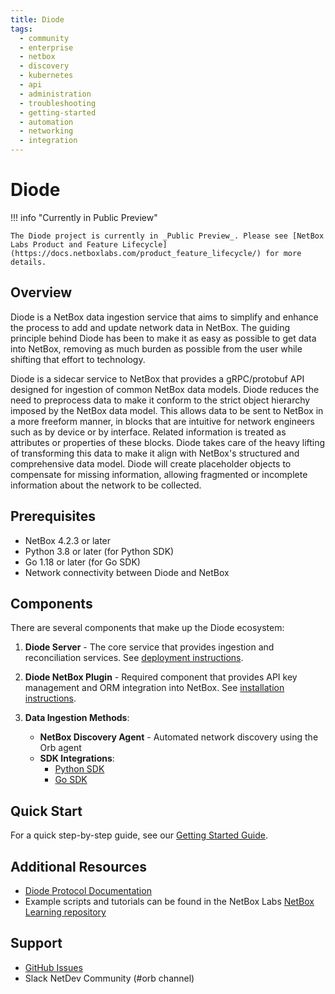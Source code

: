 ```yaml
---
title: Diode
tags:
  - community
  - enterprise
  - netbox
  - discovery
  - kubernetes
  - api
  - administration
  - troubleshooting
  - getting-started
  - automation
  - networking
  - integration
---
```


# Diode

!!! info "Currently in Public Preview"

    The Diode project is currently in _Public Preview_. Please see [NetBox Labs Product and Feature Lifecycle](https://docs.netboxlabs.com/product_feature_lifecycle/) for more details.

## Overview 

Diode is a NetBox data ingestion service that aims to simplify and enhance the process to add and update network data in NetBox. The guiding principle behind Diode has been to make it as easy as possible to get data into NetBox, removing as much burden as possible from the user while shifting that effort to technology.

Diode is a sidecar service to NetBox that provides a gRPC/protobuf API designed for ingestion of common NetBox data models. Diode reduces the need to preprocess data to make it conform to the strict object hierarchy imposed by the NetBox data model. This allows data to be sent to NetBox in a more freeform manner, in blocks that are intuitive for network engineers such as by device or by interface. Related information is treated as attributes or properties of these blocks. Diode takes care of the heavy lifting of transforming this data to make it align with NetBox's structured and comprehensive data model. Diode will create placeholder objects to compensate for missing information, allowing fragmented or incomplete information about the network to be collected.

## Prerequisites

* NetBox 4.2.3 or later
* Python 3.8 or later (for Python SDK)
* Go 1.18 or later (for Go SDK)
* Network connectivity between Diode and NetBox

## Components

There are several components that make up the Diode ecosystem:

1. **Diode Server** - The core service that provides ingestion and reconciliation services. See [deployment instructions](https://github.com/netboxlabs/diode/tree/develop/diode-server#readme).

2. **Diode NetBox Plugin** - Required component that provides API key management and ORM integration into NetBox. See [installation instructions](https://github.com/netboxlabs/diode-netbox-plugin).

3. **Data Ingestion Methods**:
   * **NetBox Discovery Agent** - Automated network discovery using the Orb agent
   * **SDK Integrations**:
     * [Python SDK](https://github.com/netboxlabs/diode-sdk-python)
     * [Go SDK](https://github.com/netboxlabs/diode-sdk-go)

## Quick Start

For a quick step-by-step guide, see our [Getting Started Guide](diode-get-started.md).

## Additional Resources

* [Diode Protocol Documentation](https://github.com/netboxlabs/diode/tree/develop/diode-proto)
* Example scripts and tutorials can be found in the NetBox Labs [NetBox Learning repository](https://github.com/netboxlabs/netbox-learning/tree/develop/diode)

## Support

* [GitHub Issues](https://github.com/netboxlabs/diode/issues)
* Slack NetDev Community (#orb channel)
